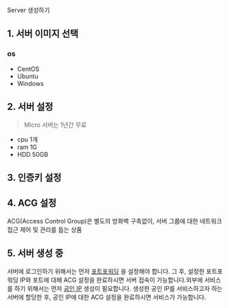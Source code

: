Server 생성하기

## 1. 서버 이미지 선택

### os

- CentOS
- Ubuntu
- Windows

## 2. 서버 설정

> Micro 서버는 1년간 무료

- cpu 1개
- ram 1G
- HDD 50GB

## 3. 인증키 설정

## 4. ACG 설정

ACG(Access Control Group)은 별도의 방화벽 구축없이, 서버 그룹에 대한 네트워크접근 제어 및 관리를 돕는 상품

## 5. 서버 생성 중

서버에 로그인하기 위해서는 먼저 [포트포워딩](http://docs.ncloud.com/ko/computecompute-2-2-v2.html) 을 설정해야 합니다.
그 후, 설정한 포트포워딩 IP와 포트에 대해 ACG 설정을 완료하시면 서버 접속이 가능합니다.외부에 서비스를 하기 위해서는 먼저 [공인 IP](http://docs.ncloud.com/ko/compute/compute-2-1-v2.html) 생성이 필요합니다.
생성한 공인 IP를 서비스하고자 하는 서버에 할당한 후, 공인 IP에 대한 ACG 설정을 완료하시면 서비스가 가능합니다.
